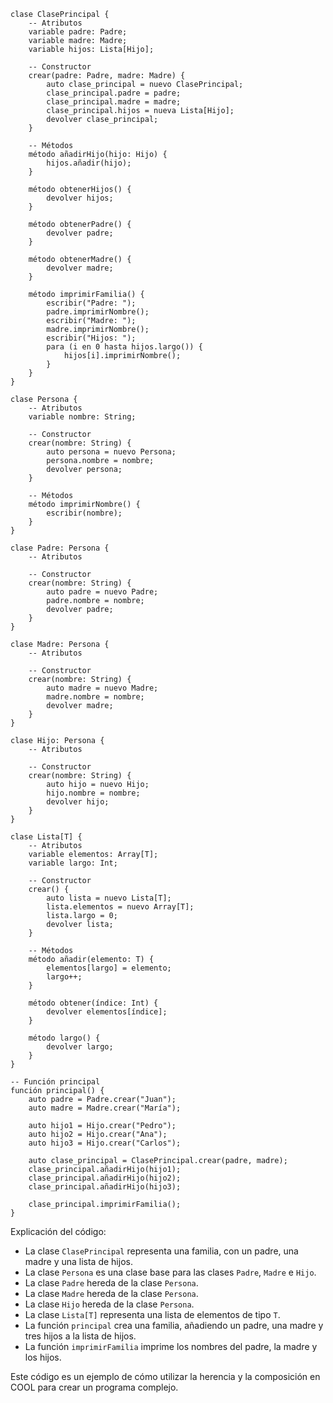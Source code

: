 ```cool
clase ClasePrincipal {
    -- Atributos
    variable padre: Padre;
    variable madre: Madre;
    variable hijos: Lista[Hijo];

    -- Constructor
    crear(padre: Padre, madre: Madre) {
        auto clase_principal = nuevo ClasePrincipal;
        clase_principal.padre = padre;
        clase_principal.madre = madre;
        clase_principal.hijos = nueva Lista[Hijo];
        devolver clase_principal;
    }

    -- Métodos
    método añadirHijo(hijo: Hijo) {
        hijos.añadir(hijo);
    }

    método obtenerHijos() {
        devolver hijos;
    }

    método obtenerPadre() {
        devolver padre;
    }

    método obtenerMadre() {
        devolver madre;
    }

    método imprimirFamilia() {
        escribir("Padre: ");
        padre.imprimirNombre();
        escribir("Madre: ");
        madre.imprimirNombre();
        escribir("Hijos: ");
        para (i en 0 hasta hijos.largo()) {
            hijos[i].imprimirNombre();
        }
    }
}

clase Persona {
    -- Atributos
    variable nombre: String;

    -- Constructor
    crear(nombre: String) {
        auto persona = nuevo Persona;
        persona.nombre = nombre;
        devolver persona;
    }

    -- Métodos
    método imprimirNombre() {
        escribir(nombre);
    }
}

clase Padre: Persona {
    -- Atributos
   
    -- Constructor
    crear(nombre: String) {
        auto padre = nuevo Padre;
        padre.nombre = nombre;
        devolver padre;
    }
}

clase Madre: Persona {
    -- Atributos
   
    -- Constructor
    crear(nombre: String) {
        auto madre = nuevo Madre;
        madre.nombre = nombre;
        devolver madre;
    }
}

clase Hijo: Persona {
    -- Atributos
   
    -- Constructor
    crear(nombre: String) {
        auto hijo = nuevo Hijo;
        hijo.nombre = nombre;
        devolver hijo;
    }
}

clase Lista[T] {
    -- Atributos
    variable elementos: Array[T];
    variable largo: Int;

    -- Constructor
    crear() {
        auto lista = nuevo Lista[T];
        lista.elementos = nuevo Array[T];
        lista.largo = 0;
        devolver lista;
    }

    -- Métodos
    método añadir(elemento: T) {
        elementos[largo] = elemento;
        largo++;
    }

    método obtener(índice: Int) {
        devolver elementos[índice];
    }

    método largo() {
        devolver largo;
    }
}

-- Función principal
función principal() {
    auto padre = Padre.crear("Juan");
    auto madre = Madre.crear("María");

    auto hijo1 = Hijo.crear("Pedro");
    auto hijo2 = Hijo.crear("Ana");
    auto hijo3 = Hijo.crear("Carlos");

    auto clase_principal = ClasePrincipal.crear(padre, madre);
    clase_principal.añadirHijo(hijo1);
    clase_principal.añadirHijo(hijo2);
    clase_principal.añadirHijo(hijo3);

    clase_principal.imprimirFamilia();
}
```

Explicación del código:

* La clase `ClasePrincipal` representa una familia, con un padre, una madre y una lista de hijos.
* La clase `Persona` es una clase base para las clases `Padre`, `Madre` e `Hijo`.
* La clase `Padre` hereda de la clase `Persona`.
* La clase `Madre` hereda de la clase `Persona`.
* La clase `Hijo` hereda de la clase `Persona`.
* La clase `Lista[T]` representa una lista de elementos de tipo `T`.
* La función `principal` crea una familia, añadiendo un padre, una madre y tres hijos a la lista de hijos.
* La función `imprimirFamilia` imprime los nombres del padre, la madre y los hijos.

Este código es un ejemplo de cómo utilizar la herencia y la composición en COOL para crear un programa complejo.